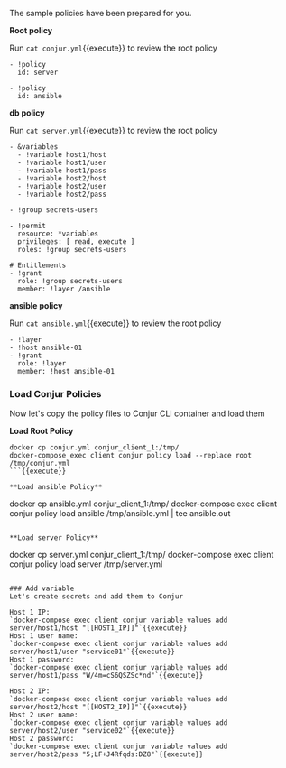 The sample policies have been prepared for you. 

**Root policy**

Run `cat conjur.yml`{{execute}} to review the root policy
```
- !policy
  id: server

- !policy
  id: ansible
```
**db policy**

Run `cat server.yml`{{execute}} to review the root policy

```
- &variables
  - !variable host1/host
  - !variable host1/user
  - !variable host1/pass
  - !variable host2/host
  - !variable host2/user
  - !variable host2/pass

- !group secrets-users

- !permit
  resource: *variables
  privileges: [ read, execute ]
  roles: !group secrets-users

# Entitlements 
- !grant
  role: !group secrets-users
  member: !layer /ansible

```

**ansible policy**

Run `cat ansible.yml`{{execute}} to review the root policy

```
- !layer
- !host ansible-01
- !grant
  role: !layer
  member: !host ansible-01
```
### Load Conjur Policies

Now let's copy the policy files to Conjur CLI container and load them

**Load Root Policy**

```
docker cp conjur.yml conjur_client_1:/tmp/
docker-compose exec client conjur policy load --replace root /tmp/conjur.yml
```{{execute}}

**Load ansible Policy**
```
docker cp ansible.yml conjur_client_1:/tmp/
docker-compose exec client conjur policy load ansible /tmp/ansible.yml | tee ansible.out
```{{execute}}

**Load server Policy**
```
docker cp server.yml conjur_client_1:/tmp/
docker-compose exec client conjur policy load server /tmp/server.yml
```{{execute}}

### Add variable
Let's create secrets and add them to Conjur

Host 1 IP:
`docker-compose exec client conjur variable values add server/host1/host "[[HOST1_IP]]"`{{execute}}
Host 1 user name:
`docker-compose exec client conjur variable values add server/host1/user "service01"`{{execute}}
Host 1 password:
`docker-compose exec client conjur variable values add server/host1/pass "W/4m=cS6QSZSc*nd"`{{execute}}

Host 2 IP:
`docker-compose exec client conjur variable values add server/host2/host "[[HOST2_IP]]"`{{execute}}
Host 2 user name:
`docker-compose exec client conjur variable values add server/host2/user "service02"`{{execute}}
Host 2 password:
`docker-compose exec client conjur variable values add server/host2/pass "5;LF+J4Rfqds:DZ8"`{{execute}}


